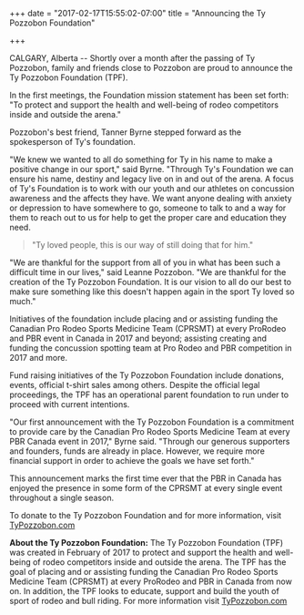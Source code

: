 +++
date = "2017-02-17T15:55:02-07:00"
title = "Announcing the Ty Pozzobon Foundation"

+++

CALGARY, Alberta -- Shortly over a month after the passing of Ty Pozzobon, family and friends close to Pozzobon are proud to announce the Ty Pozzobon Foundation (TPF).

In the first meetings, the Foundation mission statement has been set forth: "To protect and support the health and well-being of rodeo competitors inside and outside the arena."

Pozzobon's best friend, Tanner Byrne stepped forward as the spokesperson of Ty's foundation.

"We knew we wanted to all do something for Ty in his name to make a positive change in our sport," said Byrne. "Through Ty's Foundation we can ensure his name, destiny and legacy live on in and out of the arena. A focus of Ty's Foundation is to work with our youth and our athletes on concussion awareness and the affects they have. We want anyone dealing with anxiety or depression to have somewhere to go, someone to talk to and a way for them to reach out to us for help to get the proper care and education they need.

> "Ty loved people, this is our way of still doing that for him."

"We are thankful for the support from all of you in what has been such a difficult time in our lives," said Leanne Pozzobon. "We are thankful for the creation of the Ty Pozzobon Foundation. It is our vision to all do our best to make sure something like this doesn't happen again in the sport Ty loved so much."

Initiatives of the foundation include placing and or assisting funding the Canadian Pro Rodeo Sports Medicine Team (CPRSMT) at every ProRodeo and PBR event in Canada in 2017 and beyond; assisting creating and funding the concussion spotting team at Pro Rodeo and PBR competition in 2017 and more.

Fund raising initiatives of the Ty Pozzobon Foundation include donations, events, official t-shirt sales among others. Despite the official legal proceedings, the TPF has an operational parent foundation to run under to proceed with current intentions.

"Our first announcement with the Ty Pozzobon Foundation is a commitment to provide care by the Canadian Pro Rodeo Sports Medicine Team at every PBR Canada event in 2017," Byrne said. "Through our generous supporters and founders, funds are already in place. However, we require more financial support in order to achieve the goals we have set forth."

This announcement marks the first time ever that the PBR in Canada has enjoyed the presence in some form of the CPRSMT at every single event throughout a single season.

To donate to the Ty Pozzobon Foundation and for more information, visit [TyPozzobon.com](http://www.typozzobon.com)

<strong>About the Ty Pozzobon Foundation:</strong> The Ty Pozzobon Foundation (TPF) was created in February of 2017 to protect and support the health and well-being of rodeo competitors inside and outside the arena. The TPF has the goal of placing and or assisting funding the Canadian Pro Rodeo Sports Medicine Team (CPRSMT) at every ProRodeo and PBR in Canada from now on. In addition, the TPF looks to educate, support and build the youth of sport of rodeo and bull riding. For more information visit [TyPozzobon.com](http://www.typozzobon.com)
